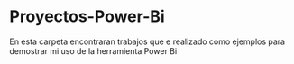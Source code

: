 # Proyectos-Power-Bi
En esta carpeta encontraran trabajos que e realizado como ejemplos para demostrar mi uso de la herramienta Power Bi
